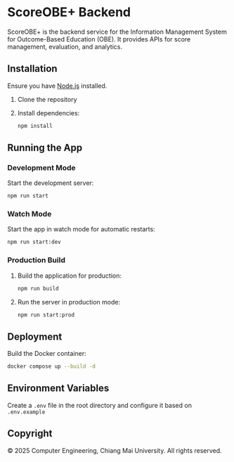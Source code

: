 # ScoreOBE+ Backend

ScoreOBE+ is the backend service for the Information Management System for Outcome-Based Education (OBE). It provides APIs for score management, evaluation, and analytics.

## Installation

Ensure you have [Node.js](https://nodejs.org/) installed.

1. Clone the repository

2. Install dependencies:
   ```bash
   npm install
   ```

## Running the App

### Development Mode

Start the development server:
   ```bash
   npm run start
   ```

### Watch Mode

Start the app in watch mode for automatic restarts:
   ```bash
   npm run start:dev
   ```

### Production Build

1. Build the application for production:
   ```bash
   npm run build
   ```

2. Run the server in production mode:
   ```bash
   npm run start:prod
   ```

## Deployment

Build the Docker container:
   ```bash
   docker compose up --build -d
   ```

## Environment Variables

Create a `.env` file in the root directory and configure it based on `.env.example`

## Copyright
© 2025 Computer Engineering, Chiang Mai University. All rights reserved.
